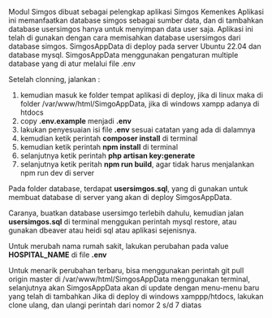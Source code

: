 Modul Simgos dibuat sebagai pelengkap aplikasi Simgos Kemenkes
Aplikasi ini memanfaatkan database simgos sebagai sumber data, dan di tambahkan database usersimgos hanya untuk menyimpan data user saja.
Aplikasi ini telah di gunakan dengan cara memisahkan database usersimgos dari database simgos. 
SimgosAppData di deploy pada server Ubuntu 22.04 dan database mysql.
SimgosAppData menggunakan pengaturan multiple database yang di atur melalui file .env 

Setelah clonning, jalankan :

1. kemudian masuk ke folder tempat aplikasi di deploy, jika di linux maka di folder /var/www/html/SimgoAppData, jika di windows xampp adanya di htdocs
2. copy **.env.example** menjadi **.env**
3. lakukan penyesuaian isi file **.env** sesuai catatan yang ada di dalamnya
4. kemudian ketik perintah **composer install** di terminal
5. kemudian ketik perintah **npm install** di terminal
6. selanjutnya ketik perintah **php artisan key:generate** 
7. selanjutnya ketik peritah **npm run build**, agar tidak harus menjalankan npm run dev di server

Pada folder database, terdapat **usersimgos.sql**, yang di gunakan untuk membuat database di server yang akan di deploy SimgosAppData. 

Caranya, buatkan database usersimgo terlebih dahulu, kemudian jalan **usersimgos.sql** di terminal menggukan perintah mysql restore, atau gunakan dbeaver atau heidi sql atau aplikasi sejenisnya.

Untuk merubah nama rumah sakit, lakukan perubahan pada value **HOSPITAL_NAME** di file **.env**

Untuk menarik perubahan terbaru, bisa menggunakan perintah git pull origin master di /var/www/html/SimgosAppData menggunakan terminal, selanjutnya akan SimgosAppData akan di update dengan menu-menu baru yang telah di tambahkan 
Jika di deploy di windows xamppp/htdocs, lakukan clone ulang, dan ulangi perintah dari nomor 2 s/d 7 diatas
